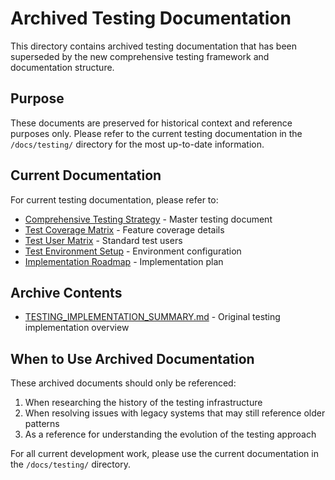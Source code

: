 # Archived Testing Documentation

This directory contains archived testing documentation that has been superseded by the new comprehensive testing framework and documentation structure.

## Purpose

These documents are preserved for historical context and reference purposes only. Please refer to the current testing documentation in the `/docs/testing/` directory for the most up-to-date information.

## Current Documentation

For current testing documentation, please refer to:

- [Comprehensive Testing Strategy](/docs/testing/COMPREHENSIVE_TESTING_STRATEGY.md) - Master testing document
- [Test Coverage Matrix](/docs/testing/TEST_COVERAGE_MATRIX.md) - Feature coverage details
- [Test User Matrix](/docs/testing/TEST_USER_MATRIX.md) - Standard test users
- [Test Environment Setup](/docs/testing/TEST_ENVIRONMENT_SETUP.md) - Environment configuration
- [Implementation Roadmap](/docs/testing/IMPLEMENTATION_ROADMAP.md) - Implementation plan

## Archive Contents

- [TESTING_IMPLEMENTATION_SUMMARY.md](./TESTING_IMPLEMENTATION_SUMMARY.md) - Original testing implementation overview

## When to Use Archived Documentation

These archived documents should only be referenced:

1. When researching the history of the testing infrastructure
2. When resolving issues with legacy systems that may still reference older patterns
3. As a reference for understanding the evolution of the testing approach

For all current development work, please use the current documentation in the `/docs/testing/` directory.